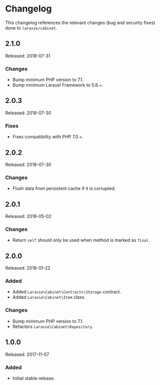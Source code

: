 # Changelog

This changelog references the relevant changes (bug and security fixes) done to `laravie/cabinet`.

## 2.1.0

Released: 2018-07-31

### Changes

* Bump minimum PHP version to 7.1.
* Bump minimum Laravel Framework to 5.6.+.

## 2.0.3

Released: 2018-07-30

### Fixes

* Fixes compatibility with PHP 7.0.+.

## 2.0.2

Released: 2018-07-30

### Changes

* Flush data from persistent cache if it is corrupted.

## 2.0.1

Released: 2018-05-02

### Changes

* Return `self` should only be used when method is marked as `final`.

## 2.0.0

Released: 2018-01-22

### Added

* Added `Laravie\Cabinet\Contracts\Storage` contract.
* Added `Laravie\Cabinet\Item` class.

### Changes

* Bump minimum PHP version to 7.1.
* Refactors `Laravie\Cabinet\Repository`.

## 1.0.0

Released: 2017-11-07

### Added

* Initial stable release.
